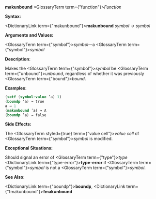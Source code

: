 **makunbound** <GlossaryTerm  term={"function"}><i>Function</i></GlossaryTerm> 



**Syntax:** 



<DictionaryLink  term={"makunbound"}><b>makunbound</b></DictionaryLink> *symbol → symbol* 



**Arguments and Values:** 



<GlossaryTerm  term={"symbol"}><i>symbol</i></GlossaryTerm>—a <GlossaryTerm  term={"symbol"}><i>symbol</i></GlossaryTerm> 



**Description:** 



Makes the <GlossaryTerm  term={"symbol"}><i>symbol</i></GlossaryTerm> be <GlossaryTerm  term={"unbound"}><i>unbound</i></GlossaryTerm>, regardless of whether it was previously <GlossaryTerm  term={"bound"}><i>bound</i></GlossaryTerm>. 



**Examples:**
```lisp
(setf (symbol-value ’a) 1) 
(boundp ’a) → true 
a → 1 
(makunbound ’a) → A 
(boundp ’a) → false 
```
**Side Effects:** 



The <GlossaryTerm styled={true} term={"value cell"}><i>value cell</i></GlossaryTerm> of <GlossaryTerm  term={"symbol"}><i>symbol</i></GlossaryTerm> is modified. 



**Exceptional Situations:** 



Should signal an error of <GlossaryTerm  term={"type"}><i>type</i></GlossaryTerm> <DictionaryLink  term={"type-error"}><b>type-error</b></DictionaryLink> if <GlossaryTerm  term={"symbol"}><i>symbol</i></GlossaryTerm> is not a <GlossaryTerm  term={"symbol"}><i>symbol</i></GlossaryTerm>. 







 



 



**See Also:** 



<DictionaryLink  term={"boundp"}><b>boundp</b></DictionaryLink>, <DictionaryLink  term={"fmakunbound"}><b>fmakunbound</b></DictionaryLink> 



